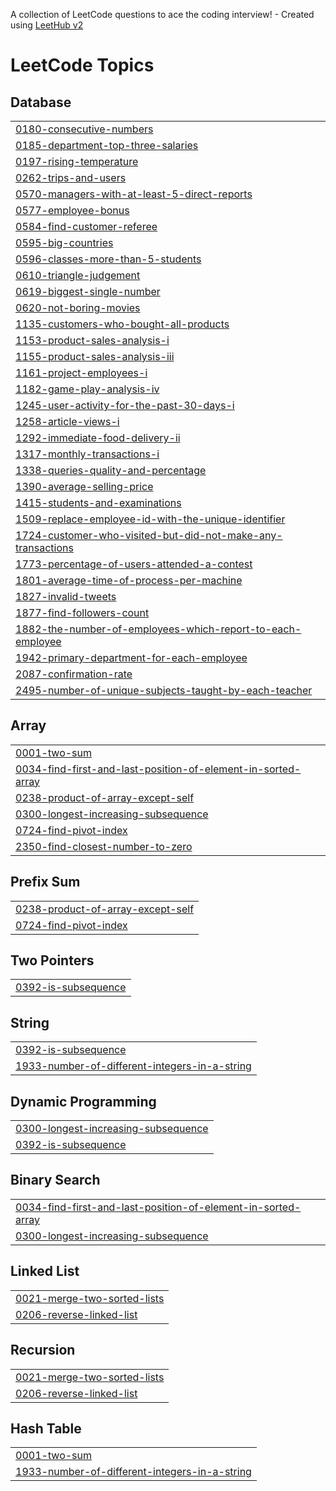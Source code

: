A collection of LeetCode questions to ace the coding interview! - Created using [LeetHub v2](https://github.com/arunbhardwaj/LeetHub-2.0)
<!---LeetCode Topics Start-->
# LeetCode Topics
## Database
|  |
| ------- |
| [0180-consecutive-numbers](https://github.com/jerry-1211/LeetCode/tree/master/0180-consecutive-numbers) |
| [0185-department-top-three-salaries](https://github.com/jerry-1211/LeetCode/tree/master/0185-department-top-three-salaries) |
| [0197-rising-temperature](https://github.com/jerry-1211/LeetCode/tree/master/0197-rising-temperature) |
| [0262-trips-and-users](https://github.com/jerry-1211/LeetCode/tree/master/0262-trips-and-users) |
| [0570-managers-with-at-least-5-direct-reports](https://github.com/jerry-1211/LeetCode/tree/master/0570-managers-with-at-least-5-direct-reports) |
| [0577-employee-bonus](https://github.com/jerry-1211/LeetCode/tree/master/0577-employee-bonus) |
| [0584-find-customer-referee](https://github.com/jerry-1211/LeetCode/tree/master/0584-find-customer-referee) |
| [0595-big-countries](https://github.com/jerry-1211/LeetCode/tree/master/0595-big-countries) |
| [0596-classes-more-than-5-students](https://github.com/jerry-1211/LeetCode/tree/master/0596-classes-more-than-5-students) |
| [0610-triangle-judgement](https://github.com/jerry-1211/LeetCode/tree/master/0610-triangle-judgement) |
| [0619-biggest-single-number](https://github.com/jerry-1211/LeetCode/tree/master/0619-biggest-single-number) |
| [0620-not-boring-movies](https://github.com/jerry-1211/LeetCode/tree/master/0620-not-boring-movies) |
| [1135-customers-who-bought-all-products](https://github.com/jerry-1211/LeetCode/tree/master/1135-customers-who-bought-all-products) |
| [1153-product-sales-analysis-i](https://github.com/jerry-1211/LeetCode/tree/master/1153-product-sales-analysis-i) |
| [1155-product-sales-analysis-iii](https://github.com/jerry-1211/LeetCode/tree/master/1155-product-sales-analysis-iii) |
| [1161-project-employees-i](https://github.com/jerry-1211/LeetCode/tree/master/1161-project-employees-i) |
| [1182-game-play-analysis-iv](https://github.com/jerry-1211/LeetCode/tree/master/1182-game-play-analysis-iv) |
| [1245-user-activity-for-the-past-30-days-i](https://github.com/jerry-1211/LeetCode/tree/master/1245-user-activity-for-the-past-30-days-i) |
| [1258-article-views-i](https://github.com/jerry-1211/LeetCode/tree/master/1258-article-views-i) |
| [1292-immediate-food-delivery-ii](https://github.com/jerry-1211/LeetCode/tree/master/1292-immediate-food-delivery-ii) |
| [1317-monthly-transactions-i](https://github.com/jerry-1211/LeetCode/tree/master/1317-monthly-transactions-i) |
| [1338-queries-quality-and-percentage](https://github.com/jerry-1211/LeetCode/tree/master/1338-queries-quality-and-percentage) |
| [1390-average-selling-price](https://github.com/jerry-1211/LeetCode/tree/master/1390-average-selling-price) |
| [1415-students-and-examinations](https://github.com/jerry-1211/LeetCode/tree/master/1415-students-and-examinations) |
| [1509-replace-employee-id-with-the-unique-identifier](https://github.com/jerry-1211/LeetCode/tree/master/1509-replace-employee-id-with-the-unique-identifier) |
| [1724-customer-who-visited-but-did-not-make-any-transactions](https://github.com/jerry-1211/LeetCode/tree/master/1724-customer-who-visited-but-did-not-make-any-transactions) |
| [1773-percentage-of-users-attended-a-contest](https://github.com/jerry-1211/LeetCode/tree/master/1773-percentage-of-users-attended-a-contest) |
| [1801-average-time-of-process-per-machine](https://github.com/jerry-1211/LeetCode/tree/master/1801-average-time-of-process-per-machine) |
| [1827-invalid-tweets](https://github.com/jerry-1211/LeetCode/tree/master/1827-invalid-tweets) |
| [1877-find-followers-count](https://github.com/jerry-1211/LeetCode/tree/master/1877-find-followers-count) |
| [1882-the-number-of-employees-which-report-to-each-employee](https://github.com/jerry-1211/LeetCode/tree/master/1882-the-number-of-employees-which-report-to-each-employee) |
| [1942-primary-department-for-each-employee](https://github.com/jerry-1211/LeetCode/tree/master/1942-primary-department-for-each-employee) |
| [2087-confirmation-rate](https://github.com/jerry-1211/LeetCode/tree/master/2087-confirmation-rate) |
| [2495-number-of-unique-subjects-taught-by-each-teacher](https://github.com/jerry-1211/LeetCode/tree/master/2495-number-of-unique-subjects-taught-by-each-teacher) |
## Array
|  |
| ------- |
| [0001-two-sum](https://github.com/jerry-1211/LeetCode/tree/master/0001-two-sum) |
| [0034-find-first-and-last-position-of-element-in-sorted-array](https://github.com/jerry-1211/LeetCode/tree/master/0034-find-first-and-last-position-of-element-in-sorted-array) |
| [0238-product-of-array-except-self](https://github.com/jerry-1211/LeetCode/tree/master/0238-product-of-array-except-self) |
| [0300-longest-increasing-subsequence](https://github.com/jerry-1211/LeetCode/tree/master/0300-longest-increasing-subsequence) |
| [0724-find-pivot-index](https://github.com/jerry-1211/LeetCode/tree/master/0724-find-pivot-index) |
| [2350-find-closest-number-to-zero](https://github.com/jerry-1211/LeetCode/tree/master/2350-find-closest-number-to-zero) |
## Prefix Sum
|  |
| ------- |
| [0238-product-of-array-except-self](https://github.com/jerry-1211/LeetCode/tree/master/0238-product-of-array-except-self) |
| [0724-find-pivot-index](https://github.com/jerry-1211/LeetCode/tree/master/0724-find-pivot-index) |
## Two Pointers
|  |
| ------- |
| [0392-is-subsequence](https://github.com/jerry-1211/LeetCode/tree/master/0392-is-subsequence) |
## String
|  |
| ------- |
| [0392-is-subsequence](https://github.com/jerry-1211/LeetCode/tree/master/0392-is-subsequence) |
| [1933-number-of-different-integers-in-a-string](https://github.com/jerry-1211/LeetCode/tree/master/1933-number-of-different-integers-in-a-string) |
## Dynamic Programming
|  |
| ------- |
| [0300-longest-increasing-subsequence](https://github.com/jerry-1211/LeetCode/tree/master/0300-longest-increasing-subsequence) |
| [0392-is-subsequence](https://github.com/jerry-1211/LeetCode/tree/master/0392-is-subsequence) |
## Binary Search
|  |
| ------- |
| [0034-find-first-and-last-position-of-element-in-sorted-array](https://github.com/jerry-1211/LeetCode/tree/master/0034-find-first-and-last-position-of-element-in-sorted-array) |
| [0300-longest-increasing-subsequence](https://github.com/jerry-1211/LeetCode/tree/master/0300-longest-increasing-subsequence) |
## Linked List
|  |
| ------- |
| [0021-merge-two-sorted-lists](https://github.com/jerry-1211/LeetCode/tree/master/0021-merge-two-sorted-lists) |
| [0206-reverse-linked-list](https://github.com/jerry-1211/LeetCode/tree/master/0206-reverse-linked-list) |
## Recursion
|  |
| ------- |
| [0021-merge-two-sorted-lists](https://github.com/jerry-1211/LeetCode/tree/master/0021-merge-two-sorted-lists) |
| [0206-reverse-linked-list](https://github.com/jerry-1211/LeetCode/tree/master/0206-reverse-linked-list) |
## Hash Table
|  |
| ------- |
| [0001-two-sum](https://github.com/jerry-1211/LeetCode/tree/master/0001-two-sum) |
| [1933-number-of-different-integers-in-a-string](https://github.com/jerry-1211/LeetCode/tree/master/1933-number-of-different-integers-in-a-string) |
<!---LeetCode Topics End-->